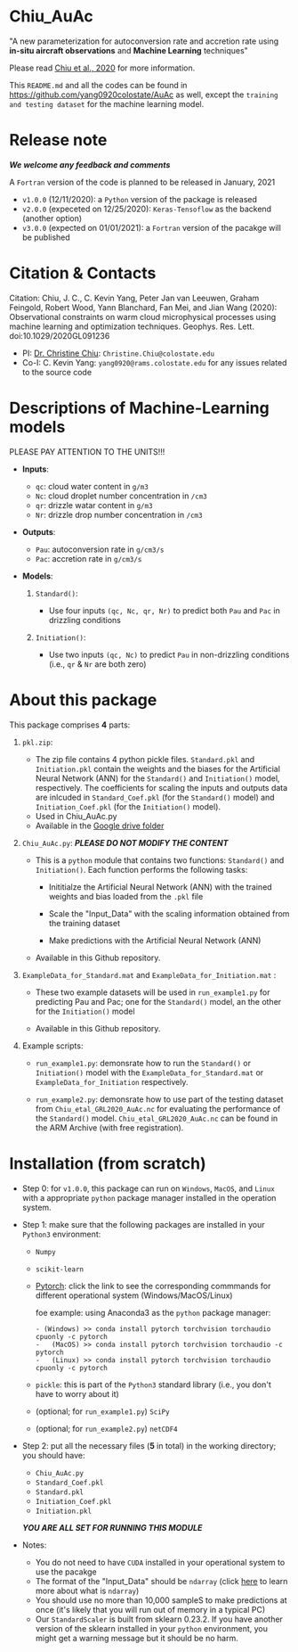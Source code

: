 # Chiu_AuAc
"A new parameterization for autoconversion rate and accretion rate using **in-situ aircraft observations** and **Machine Learning** techniques"

Please read [Chiu et al., 2020](https://agupubs.onlinelibrary.wiley.com/doi/10.1029/2020GL091236) for more information.

This `README.md` and all the codes can be found in https://github.com/yang0920colostate/AuAc as well, except the `training and testing dataset` for the machine learning model.

Release note
============
***We welcome any feedback and comments***

A `Fortran` version of the code is planned to be released in January, 2021

- `v1.0.0` (12/11/2020): a `Python` version of the package is released
- `v2.0.0` (expeceted on 12/25/2020): `Keras-Tensoflow` as the backend (another option)
- `v3.0.0` (expected on 01/01/2021): a `Fortran` version of the pacakge will be published

Citation & Contacts
===================
Citation: Chiu, J. C., C. Kevin Yang, Peter Jan van Leeuwen, Graham Feingold, Robert Wood, Yann Blanchard, Fan Mei, and Jian Wang (2020): Observational constraints on warm cloud microphysical processes using machine learning and optimization techniques. Geophys. Res. Lett. doi:10.1029/2020GL091236

* PI: [Dr. Christine Chiu](https://cloud-radiation.atmos.colostate.edu/): `Christine.Chiu@colostate.edu`
* Co-I: C. Kevin Yang: `yang0920@rams.colostate.edu` for any issues related to the source code

Descriptions of Machine-Learning models
=======================================
PLEASE PAY ATTENTION TO THE UNITS!!!

- **Inputs**: 
   - `qc`: cloud water content in `g/m3`
   - `Nc`: cloud droplet number concentration in `/cm3`
   - `qr`: drizzle watar content in `g/m3`
   - `Nr`: drizzle drop number concentration in `/cm3`
   
- **Outputs**: 
   - `Pau`: autoconversion rate in `g/cm3/s`
   - `Pac`: accretion rate in `g/cm3/s`

- **Models**:

   1. `Standard()`:
      - Use four inputs `(qc, Nc, qr, Nr)` to predict both `Pau` and `Pac` in drizzling conditions

   2. `Initiation()`: 
      - Use two inputs `(qc, Nc)` to predict `Pau` in non-drizzling conditions (i.e., `qr` & `Nr` are both zero)

About this package
==================
This package comprises **4** parts:

1. `pkl.zip`: 

   - The zip file contains 4 python pickle files. `Standard.pkl` and `Initiation.pkl` contain the weights and the biases for the Artificial Neural Network (ANN) for the `Standard()`  and `Initiation()` model, respectively. The coefficients for scaling the inputs and outputs data are inlcuded in `Standard_Coef.pkl` (for the `Standard()` model) and `Initiation_Coef.pkl` (for the `Initiation()` model). 
   - Used in Chiu_AuAc.py
   - Available in the [Google drive folder](https://drive.google.com/drive/folders/1YQtwRKVPUH_4ptDDk8yXLBmEpVeNT2lY?usp=sharing)

2. `Chiu_AuAc.py`: ***PLEASE DO NOT MODIFY THE CONTENT***

   - This is a `python` module that contains two functions: `Standard()` and `Initiation()`. Each function performs the following tasks:
      
      - Inititialze the Artificial Neural Network (ANN) with the trained weights and bias loaded from the `.pkl` file
      
      - Scale the "Input_Data" with the scaling information obtained from the training dataset
      
      - Make predictions with the Artificial Neural Network (ANN) 
   
   - Available in this Github repository.

3. `ExampleData_for_Standard.mat` and `ExampleData_for_Initiation.mat` : 

   - These two example datasets will be used in `run_example1.py` for predicting Pau and Pac; one for the `Standard()` model, an the other for the `Initiation()` model
   
   - Available in this Github repository.
   
4. Example scripts:

   - `run_example1.py`: demonsrate how to run the `Standard()` or `Initiation()` model  with the `ExampleData_for_Standard.mat` or `ExampleData_for_Initiation` respectively.
   
   - `run_example2.py`: demonsrate how to use part of the testing dataset from `Chiu_etal_GRL2020_AuAc.nc` for evaluating the performance of the `Standard()` model. `Chiu_etal_GRL2020_AuAc.nc` can be found in the ARM Archive (with free registration).
   
Installation (from scratch)
===========================

- Step 0: for `v1.0.0`, this package can run on `Windows`, `MacOS`, and `Linux` with a appropriate `python` package manager installed in the operation system.

- Step 1: make sure that the following packages are installed in your `Python3` environment:

   - `Numpy`
  
   - `scikit-learn`
     
   - [Pytorch](https://pytorch.org/): click the link to see the corresponding commmands for different operational system (Windows/MacOS/Linux)
   
      foe example: using Anaconda3 as the `python` package manager:
      
      ```
      - (Windows) >> conda install pytorch torchvision torchaudio cpuonly -c pytorch 
      -   (MacOS) >> conda install pytorch torchvision torchaudio -c pytorch 
      -   (Linux) >> conda install pytorch torchvision torchaudio cpuonly -c pytorch 
      ```
      
   - `pickle`: this is part of the `Python3` standard library (i.e., you don't have to worry about it)
   
   - (optional; for `run_example1.py`) `SciPy`
   
   - (optional; for `run_example2.py`) `netCDF4`
   
- Step 2: put all the necessary files (**5** in total) in the working directory; you should have:
   
   - `Chiu_AuAc.py`
   - `Standard_Coef.pkl`
   - `Standard.pkl`
   - `Initiation_Coef.pkl`
   - `Initiation.pkl` 
   
   ***YOU ARE ALL SET FOR RUNNING THIS MODULE***

- Notes: 
   - You do not need to have `CUDA` installed in your operational system to use the pacakge
   - The format of the "Input_Data" should be `ndarray` (click [here](https://numpy.org/doc/stable/reference/generated/numpy.ndarray.html) to learn more about what is `ndarray`)
   - You should use no more than 10,000 sampleS to make predictions at once (it's likely that you will run out of memory in a typical PC)
   - Our `StandardScaler` is built from sklearn 0.23.2. If you have another version of the sklearn installed in your `python` environment, you might get a warning message but it should be no harm.
